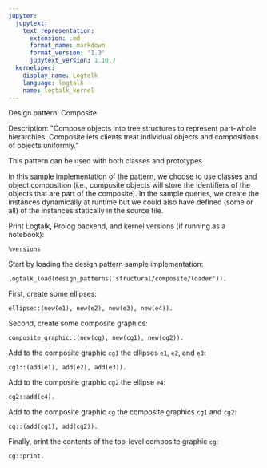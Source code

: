 ```yaml
---
jupyter:
  jupytext:
    text_representation:
      extension: .md
      format_name: markdown
      format_version: '1.3'
      jupytext_version: 1.16.7
  kernelspec:
    display_name: Logtalk
    language: logtalk
    name: logtalk_kernel
---
```


<!--
________________________________________________________________________

This file is part of Logtalk <https://logtalk.org/>  
SPDX-FileCopyrightText: 1998-2025 Paulo Moura <pmoura@logtalk.org>  
SPDX-License-Identifier: Apache-2.0

Licensed under the Apache License, Version 2.0 (the "License");
you may not use this file except in compliance with the License.
You may obtain a copy of the License at

    http://www.apache.org/licenses/LICENSE-2.0

Unless required by applicable law or agreed to in writing, software
distributed under the License is distributed on an "AS IS" BASIS,
WITHOUT WARRANTIES OR CONDITIONS OF ANY KIND, either express or implied.
See the License for the specific language governing permissions and
limitations under the License.
________________________________________________________________________
-->

Design pattern:
	Composite

Description:
	"Compose objects into tree structures to represent part-whole
	hierarchies. Composite lets clients treat individual objects
	and compositions of objects uniformly."

This pattern can be used with both classes and prototypes.

In this sample implementation of the pattern, we choose to use classes
and object composition (i.e., composite objects will store the identifiers
of the objects that are part of the composite). In the sample queries,
we create the instances dynamically at runtime but we could also have
defined (some or all) of the instances statically in the source file.

Print Logtalk, Prolog backend, and kernel versions (if running as a notebook):

```logtalk
%versions
```

Start by loading the design pattern sample implementation:

```logtalk
logtalk_load(design_patterns('structural/composite/loader')).
```

First, create some ellipses:

```logtalk
ellipse::(new(e1), new(e2), new(e3), new(e4)).
```

<!--
true.
-->

Second, create some composite graphics:

```logtalk
composite_graphic::(new(cg), new(cg1), new(cg2)).
```

<!--
true.
-->

Add to the composite graphic `cg1` the ellipses `e1`, `e2`, and `e3`:

```logtalk
cg1::(add(e1), add(e2), add(e3)).
```

<!--
true.
-->

Add to the composite graphic `cg2` the ellipse `e4`:

```logtalk
cg2::add(e4).
```

<!--
true.
-->

Add to the composite graphic `cg` the composite graphics `cg1` and `cg2`:

```logtalk
cg::(add(cg1), add(cg2)).
```

<!--
true.
-->

Finally, print the contents of the top-level composite graphic `cg`:

```logtalk
cg::print.
```

<!--
ellipse: e1
ellipse: e2
ellipse: e3
ellipse: e4

true.
-->
